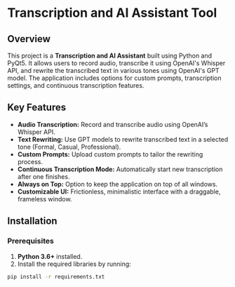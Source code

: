 # Transcription and AI Assistant Tool

## Overview

This project is a **Transcription and AI Assistant** built using Python and PyQt5. It allows users to record audio, transcribe it using OpenAI's Whisper API, and rewrite the transcribed text in various tones using OpenAI's GPT model. The application includes options for custom prompts, transcription settings, and continuous transcription features.

## Key Features

- **Audio Transcription:** Record and transcribe audio using OpenAI’s Whisper API.
- **Text Rewriting:** Use GPT models to rewrite transcribed text in a selected tone (Formal, Casual, Professional).
- **Custom Prompts:** Upload custom prompts to tailor the rewriting process.
- **Continuous Transcription Mode:** Automatically start new transcription after one finishes.
- **Always on Top:** Option to keep the application on top of all windows.
- **Customizable UI:** Frictionless, minimalistic interface with a draggable, frameless window.

## Installation

### Prerequisites

1. **Python 3.6+** installed.
2. Install the required libraries by running:

```bash
pip install -r requirements.txt
